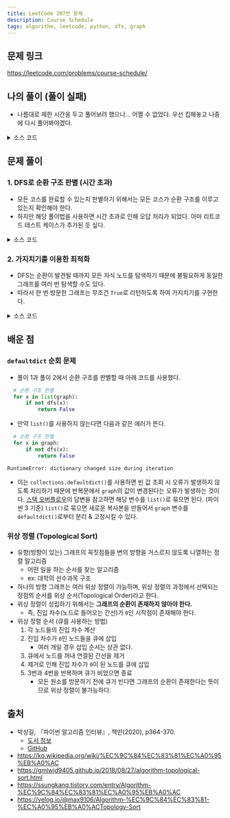 ```yaml
---
title: LeetCode 207번 문제
description: Course Schedule
tags: algorithm, leetcode, python, dfs, graph
---
```


## 문제 링크

https://leetcode.com/problems/course-schedule/

## 나의 풀이 (풀이 실패)

- 나름대로 제한 시간을 두고 풀어보려 했으나... 어쩔 수 없었다. 우선 킵해놓고 나중에 다시 풀어봐야겠다.

<details>
<summary>소스 코드</summary>
<div markdown="1"></div>

```python
from typing import List
import collections


class MySolution1:
    def findItinerary(self, tickets: List[List[str]]) -> List[str]:
        result = []
        all_routes = []
        itinerary = collections.defaultdict(list)
        for i, [departure, arrival] in enumerate(tickets):
            itinerary[departure].append(arrival)
            all_routes.append((departure, arrival))

        def dfs(dep, path, routes):
            if len(routes) == 0:
                result.append(path)
                return

            for arrival in itinerary[dep]:
                if (dep, arrival) in routes:
                    routes.remove((dep, arrival))
                    dfs(arrival, path + [arrival], routes)
                    routes.append((dep, arrival))

        dfs('JFK', ['JFK'], all_routes)
        return min(result)
```

</div>
</details>

## 문제 풀이

### 1. DFS로 순환 구조 판별 (시간 초과)

- 모든 코스를 완료할 수 있는지 판별하기 위해서는 모든 코스가 순환 구조를 이루고 있는지 확인해야 한다.
- 하지만 해당 풀이법을 사용하면 시간 초과로 인해 오답 처리가 되었다. 아마 리트코드 테스트 케이스가 추가된 듯 싶다.

<details>
<summary>소스 코드</summary>
<div markdown="1">

```python
from typing import List
import collections


class Solution1:
    def canFinish(self, numCourses: int, prerequisites: List[List[int]]) -> bool:
        graph = collections.defaultdict(list)
        # x를 완료하기 위해 y를 끝내야 하므로 x -> y 연결
        for x, y in prerequisites:
            graph[x].append(y)

        # 이미 방문했던 노드를 중복 없이 저장
        traced = set()

        def dfs(i):
            # 순환 구조이면 False
            if i in traced:
                return False

            traced.add(i)
            for y in graph[i]:
                if not dfs(y):
                    return False

            # 탐색 종료 후 순환 노드 삭제
            traced.remove(i)

            return True

        # 순환 구조 판별
        # graph를 list() 함수로 묶어서 graph의 키로만 이루어진 리스트 사용
        # 이렇게 사용한 이유는 아래에 설명
        for x in list(graph):
            if not dfs(x):
                return False

        return True
```

</div>
</details>

### 2. 가지치기를 이용한 최적화

- DFS는 순환이 발견될 때까지 모든 자식 노드를 탐색하기 때문에 불필요하게 동일한 그래프를 여러 번 탐색할 수도 있다.
- 따라서 한 번 방문한 그래프는 무조건 `True`로 리턴하도록 하여 가지치기를 구현한다.

<details>
<summary>소스 코드</summary>
<div markdown="1">

```python
from typing import List
import collections


class Solution2:
    def canFinish(self, numCourses: int, prerequisites: List[List[int]]) -> bool:
        graph = collections.defaultdict(list)
        for x, y in prerequisites:
            graph[x].append(y)

        # 이미 방문했던 노드를 중복 없이 저장
        traced = set()

        # 방문 여부를 저장하는 변수
        visited = set()

        def dfs(i):
            # 순환 구조이면 False
            if i in traced:
                return False

            # 방문 여부 확인
            if i in visited:
                return True

            traced.add(i)
            for y in graph[i]:
                if not dfs(y):
                    return False

            # 탐색 종료 후 순환 노드 삭제
            traced.remove(i)

            # 탐색 종료 후 방문 노드 추가
            visited.add(i)

            return True

        # 순환 구조 판별
        for x in list(graph):
            if not dfs(x):
                return False

        return True
```

</div>
</details>

## 배운 점

### `defaultdict` 순회 문제

- 풀이 1과 풀이 2에서 순환 구조를 판별할 때 아래 코드를 사용했다.
```python
  # 순환 구조 판별
  for x in list(graph):
      if not dfs(x):
          return False
  ```
- 만약 `list()`를 사용하지 않는다면 다음과 같은 에러가 뜬다.
```python
  # 순환 구조 판별
  for x in graph:
      if not dfs(x):
          return False
  ```
  ```
  RuntimeError: dictionary changed size during iteration
  ```
- 이는 `collections.defaultdict()`를 사용하면 빈 값 조회 시 오류가 발생하지 않도록 처리하기 때문에 반복문에서 `graph`의 값이 변경된다는 오류가 발생하는 것이다. [스택 오버플로우](https://stackoverflow.com/questions/11941817/how-to-avoid-runtimeerror-dictionary-changed-size-during-iteration-error)의 답변을 참고하면 해당 변수를 `list()`로 묶으면 된다. (파이썬 3 기준) `list()`로 묶으면 새로운 복사본을 만들어서 `graph` 변수를 `defaultdict()`로부터 분리 & 고정시킬 수 있다.

### 위상 정렬 (Topological Sort)

- 유향(방향이 있는) 그래프의 꼭짓점들을 변의 방향을 거스르지 않도록 나열하는 정렬 알고리즘
  - 어떤 일을 하는 순서를 찾는 알고리즘
  - ex: 대학의 선수과목 구조
- 하나의 방향 그래프는 여러 위상 정렬이 가능하며, 위상 정렬의 과정에서 선택되는 정점의 순서를 위상 순서(Topological Order)라고 한다.
- 위상 정렬이 성립하기 위해서는 **그래프의 순환이 존재하지 않아야 한다.**
  - 즉, 진입 차수(노드로 들어오는 간선)가 `0`인 시작점이 존재해야 한다.
- 위상 정렬 순서 (큐를 사용하는 방법)
   1. 각 노드들의 진입 차수 계산
   2. 진입 차수가 `0`인 노드들을 큐에 삽입
      - 여러 개일 경우 삽입 순서는 상관 없다.
   3. 큐에서 노드를 꺼내 연결된 간선을 제거
   4. 제거로 인해 진입 차수가 `0`이 된 노드를 큐에 삽입
   5. 3번과 4번을 반복하며 큐가 비었으면 종료
      - 모든 원소를 방문하기 전에 큐가 빈다면 그래프의 순환이 존재한다는 뜻이므로 위상 정렬이 불가능하다.

## 출처

- 박상길, 『파이썬 알고리즘 인터뷰』, 책만(2020), p364-370.
  - [도서 정보](https://www.onlybook.co.kr/entry/algorithm-interview)
  - [GitHub](https://github.com/onlybooks/algorithm-interview)
- https://ko.wikipedia.org/wiki/%EC%9C%84%EC%83%81%EC%A0%95%EB%A0%AC
- https://gmlwjd9405.github.io/2018/08/27/algorithm-topological-sort.html
- https://ssungkang.tistory.com/entry/Algorithm-%EC%9C%84%EC%83%81%EC%A0%95%EB%A0%AC
- https://velog.io/@max9106/Algorithm-%EC%9C%84%EC%83%81-%EC%A0%95%EB%A0%ACTopology-Sort
